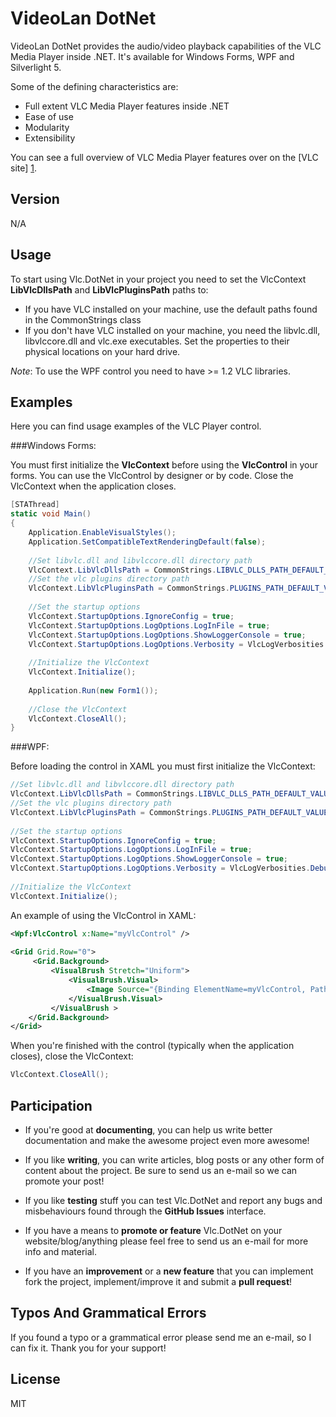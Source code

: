 VideoLan DotNet
=========

VideoLan DotNet provides the audio/video playback capabilities of the VLC Media Player inside .NET. It's available for Windows Forms, WPF and Silverlight 5.

Some of the defining characteristics are: 

  - Full extent VLC Media Player features inside .NET
  - Ease of use
  - Modularity
  - Extensibility 

You can see a full overview of VLC Media Player features over on the [VLC site] [1].

Version
----

N/A

Usage
--------------

To start using Vlc.DotNet in your project you need to set the VlcContext **LibVlcDllsPath** and **LibVlcPluginsPath** paths to:

- If you have VLC installed on your machine, use the default paths found in the CommonStrings class
- If you don't have VLC installed on your machine, you need the libvlc.dll, libvlccore.dll and vlc.exe executables. Set the properties to their physical locations on your hard drive.

*Note*: To use the WPF control you need to have >= 1.2 VLC libraries.

Examples
--------------

Here you can find usage examples of the VLC Player control.

###Windows Forms:

You must first initialize the **VlcContext** before using the **VlcControl** in your forms. You can use the VlcControl by designer or by code. Close the VlcContext when the application closes.

```csharp
[STAThread]
static void Main()
{
    Application.EnableVisualStyles();
    Application.SetCompatibleTextRenderingDefault(false);
 
    //Set libvlc.dll and libvlccore.dll directory path
    VlcContext.LibVlcDllsPath = CommonStrings.LIBVLC_DLLS_PATH_DEFAULT_VALUE_AMD64;
    //Set the vlc plugins directory path
    VlcContext.LibVlcPluginsPath = CommonStrings.PLUGINS_PATH_DEFAULT_VALUE_AMD64;
 
    //Set the startup options
    VlcContext.StartupOptions.IgnoreConfig = true;
    VlcContext.StartupOptions.LogOptions.LogInFile = true;
    VlcContext.StartupOptions.LogOptions.ShowLoggerConsole = true;
    VlcContext.StartupOptions.LogOptions.Verbosity = VlcLogVerbosities.Debug;
 
    //Initialize the VlcContext
    VlcContext.Initialize();
 
    Application.Run(new Form1());
 
    //Close the VlcContext
    VlcContext.CloseAll();
}
```

###WPF:

Before loading the control in XAML you must first initialize the VlcContext:

```csharp
//Set libvlc.dll and libvlccore.dll directory path
VlcContext.LibVlcDllsPath = CommonStrings.LIBVLC_DLLS_PATH_DEFAULT_VALUE_AMD64;
//Set the vlc plugins directory path
VlcContext.LibVlcPluginsPath = CommonStrings.PLUGINS_PATH_DEFAULT_VALUE_AMD64;
 
//Set the startup options
VlcContext.StartupOptions.IgnoreConfig = true;
VlcContext.StartupOptions.LogOptions.LogInFile = true;
VlcContext.StartupOptions.LogOptions.ShowLoggerConsole = true;
VlcContext.StartupOptions.LogOptions.Verbosity = VlcLogVerbosities.Debug;
 
//Initialize the VlcContext
VlcContext.Initialize();
```
An example of using the VlcControl in XAML:

```xml
<Wpf:VlcControl x:Name="myVlcControl" />
 
<Grid Grid.Row="0">
     <Grid.Background>
         <VisualBrush Stretch="Uniform">
             <VisualBrush.Visual>
                 <Image Source="{Binding ElementName=myVlcControl, Path=VideoSource}" />
             </VisualBrush.Visual>
         </VisualBrush >
    </Grid.Background>
</Grid>
```
When you're finished with the control (typically when the application closes), close the VlcContext:

```csharp
VlcContext.CloseAll();
```

Participation
--------------

- If you're good at **documenting**, you can help us write better documentation and make the awesome project even more awesome!

- If you like **writing**, you can write articles, blog posts or any other form of content about the project. Be sure to send us an e-mail so we can promote your post!

- If you like **testing** stuff you can test Vlc.DotNet and report any bugs and misbehaviours found through the **GitHub Issues** interface.

- If you have a means to **promote or feature** Vlc.DotNet on your website/blog/anything please feel free to send us an e-mail for more info and material.

- If you have an **improvement** or a **new feature** that you can implement fork the project, implement/improve it and submit a **pull request**!

Typos And Grammatical Errors
--------------

If you found a typo or a grammatical error please send me an e-mail, so I can fix it. Thank you for your support!

License
----

MIT

[1]:https://www.videolan.org/vlc/features.html
